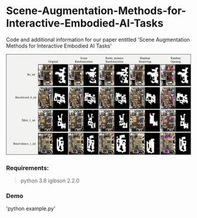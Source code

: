 # Scene-Augmentation-Methods-for-Interactive-Embodied-AI-Tasks
Code and additional information for our paper entitled 'Scene Augmentation Methods for Interactive Embodied AI Tasks'

![examples in iGibson](augmentation/imgs/augmentation.gif)

### Requirements:
> python 3.8
> igibson 2.2.0

### Demo
'python example.py'
